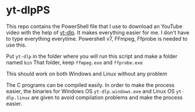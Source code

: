 # yt-dlpPS

This repo contains the PowerShell file that I use to download an YouTube video with the help of [yt-dlp](https://github.com/yt-dlp/yt-dlp). It makes everything easier for me. I don't have to type everything everytime.
Powershell v7, FFmpeg, Ffprobe is needed to use this.


Put `yt-dlp` in the folder where you will run this script and make a folder named
`bin`
That folder, keep `ffmpeg.exe` and `ffprobe.exe`

This should work on both Windows and Linux without any problem

The C programs can be compiled easily.
In order to make the process easier, the binaries for Windows OS `yt-dlp.windows.exe` and Linux OS `yt-dlp.linux` are given to avoid compilation problems and make the process easier.
